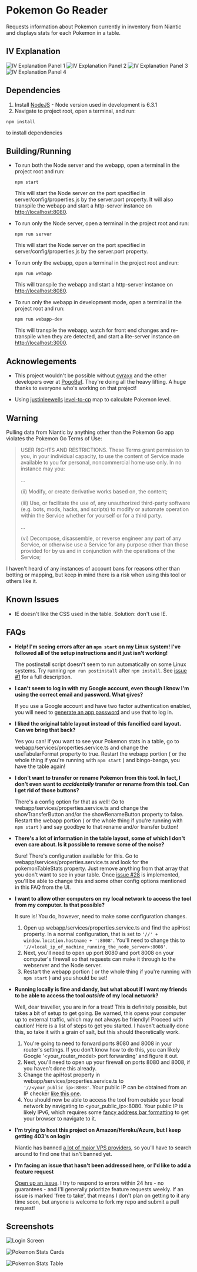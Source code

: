 Pokemon Go Reader
=================
Requests information about Pokemon currently in inventory from Niantic and displays stats for each Pokemon in a table.

IV Explanation
--------------
![IV Explanation Panel 1](http://i.imgur.com/eM1JBYM.png "IV Explanation Panel 1")
![IV Explanation Panel 2](http://i.imgur.com/K0bgtif.png "IV Explanation Panel 2")
![IV Explanation Panel 3](http://i.imgur.com/pd1hC2C.png "IV Explanation Panel 3")
![IV Explanation Panel 4](http://i.imgur.com/7Ca1qE9.png "IV Explanation Panel 4")

Dependencies
------------
1. Install [NodeJS](https://nodejs.org/) - Node version used in development is 6.3.1
2. Navigate to project root, open a terminal, and run:

  `npm install` 

  to install dependencies

   
Building/Running
----------------
* To run both the Node server and the webapp, open a terminal in the project root and run:
  
  `npm start`

  This will start the Node server on the port specified in server/config/properties.js by the server.port property. It will also transpile the webapp and start a http-server instance on [http://localhost:8080](http://localhost:8080).

* To run only the Node server, open a terminal in the project root and run:

  `npm run server`

  This will start the Node server on the port specified in server/config/properties.js by the server.port property.

* To run only the webapp, open a terminal in the project root and run: 

  `npm run webapp`

  This will transpile the webapp and start a http-server instance on [http://localhost:8080](http://localhost:8080).

* To run only the webapp in development mode, open a terminal in the project root and run:

  `npm run webapp-dev`

  This will transpile the webapp, watch for front end changes and re-transpile when they are detected, and start a lite-server instance on [http://localhost:3000](http://localhost:3000).

Acknowlegements
---------------
* This project wouldn't be possible without [cyraxx](https://github.com/cyraxx) and the other developers over at [PogoBuf](https://github.com/cyraxx/pogobuf). They're doing all the heavy lifting. A huge thanks to everyone who's working on that project!

* Using [justinleewells](https://github.com/justinleewells) [level-to-cp](https://github.com/justinleewells/pogo-optimizer/blob/master/data/game/level-to-cpm.json) map to calculate Pokemon level.

Warning
-------

Pulling data from Niantic by anything other than the Pokemon Go app violates the Pokemon Go Terms of Use:

>USER RIGHTS AND RESTRICTIONS. These Terms grant permission to you, in your individual capacity, to use the content of Service made available to you for personal, noncommercial home use only. In no instance may you:
>
> ... 
>
> (ii) Modify, or create derivative works based on, the content;
>
>(iii) Use, or facilitate the use of, any unauthorized third-party software (e.g. bots, mods, hacks, and scripts) to modify or automate operation within the Service whether for yourself or for a third party.
>
>...
>
>(vi) Decompose, disassemble, or reverse engineer any part of any Service, or otherwise use a Service for any purpose other than those provided for by us and in conjunction with the operations of the Service;

I haven't heard of any instances of account bans for reasons other than botting or mapping, but keep in mind there is a risk when using this tool or others like it. 

Known Issues 
------------
* IE doesn't like the CSS used in the table. Solution: don't use IE.

FAQs
-----
* **Help! I'm seeing errors after an `npm start` on my Linux system! I've followed all of the setup instructions and it just isn't working!**

  The postinstall script doesn't seem to run automatically on some Linux systems. Try running `npm run postinstall` after `npm install`. See [issue #1](https://github.com/Eric-Carlton/PokemonGoReader/issues/1) for a full description.

* **I can't seem to log in with my Google account, even though I know I'm using the correct email and password. What gives?**

  If you use a Google account and have two factor authentication enabled, you will need to [generate an app password](https://security.google.com/settings/security/apppasswords) and use that to log in.

* **I liked the original table layout instead of this fancified card layout. Can we bring that back?**
  
    Yes you can! If you want to see your Pokemon stats in a table, go to webapp/services/properties.service.ts and change the useTabularFormat property to true. Restart the webapp portion ( or the whole thing if you're running with `npm start` ) and bingo-bango, you have the table again! 

* **I don't want to transfer or rename Pokemon from this tool. In fact, I don't even want to *accidentally* transfer or rename from this tool. Can I get rid of those buttons?**

  There's a config option for that as well! Go to webapp/services/properties.service.ts and change the showTransferButton and/or the showRenameButton property to false. Restart the webapp portion ( or the whole thing if you're running with `npm start` ) and say goodbye to that rename and/or transfer button!

* **There's a lot of information in the table layout, some of which I don't even care about. Is it possible to remove some of the noise?**
  
  Sure! There's configuration available for this. Go to webapp/services/properties.service.ts and look for the pokemonTableStats property. Just remove anything from that array that you don't want to see in your table. Once [issue #28](https://github.com/Eric-Carlton/PokemonGoReader/issues/28) is implemented, you'll be able to change this and some other config options mentioned in this FAQ from the UI.

* **I want to allow other computers on my local network to access the tool from my computer. Is that possible?**
  
  It sure is! You do, however, need to make some configuration changes. 

  1. Open up webapp/services/properties.service.ts and find the apiHost property. In a normal configuration, that is set to `'//' + window.location.hostname + ':8008'`. You'll need to change this to `'//<local_ip_of_machine_running_the_node_server>:8008'`. 
  2. Next, you'll need to open up port 8080 and port 8008 on your computer's firewall so that requests can make it through to the webserver and the Node server. 
  3. Restart the webapp portion ( or the whole thing if you're running with `npm start` ) and you should be set!

* **Running locally is fine and dandy, but what about if I want my friends to be able to access the tool *outside* of my local network?**
  
  Well, dear traveller, you are in for a treat! This is definitely possible, but takes a bit of setup to get going. Be warned, this opens your computer up to external traffic, which may not always be friendly! Proceed with caution! Here is a list of steps to get you started. I haven't actually done this, so take it with a grain of salt, but this should theoretically work.

  1. You're going to need to forward ports 8080 and 8008 in your router's settings. If you don't know how to do this, you can likely Google '&lt;your_router_model&gt; port forwarding' and figure it out.
  2. Next, you'll need to open up your firewall on ports 8080 and 8008, if you haven't done this already. 
  3. Change the apiHost property in webapp/services/properties.service.ts to `'//<your_public_ip>:8008'`. Your public IP can be obtained from an IP checker [like this one](https://whatismyipaddress.com).
  4. You should now be able to access the tool from outside your local network by navigating to <your_public_ip>:8080. Your public IP is likely IPv6, which requires some [fancy address bar formatting](http://www.cyberciti.biz/faq/how-can-ipv6-address-used-with-webbrowser/) to get your browser to navigate to it. 

* **I'm trying to host this project on Amazon/Heroku/Azure, but I keep getting 403's on login**

  Niantic has banned [a lot of major VPS providers](https://www.reddit.com/r/pokemongodev/comments/4vhygk/_/?st=irmo101z&sh=8816b817), so you'll have to search around to find one that isn't banned yet.

* **I'm facing an issue that hasn't been addressed here, or I'd like to add a feature request**

  [Open up an issue](https://github.com/Eric-Carlton/PokemonGoReader/issues). I try to respond to errors within 24 hrs - no guarantees - and I'll generally prioritize feature requests weekly. If an issue is marked 'free to take', that means I don't plan on getting to it any time soon, but anyone is welcome to fork my repo and submit a pull request!

Screenshots
-----------
![Login Screen](http://i.imgur.com/tCTIO5a.png "Login Screen")

![Pokemon Stats Cards](http://i.imgur.com/MqTUnFt.png "Pokemon Stats Cards") 

![Pokemon Stats Table](http://i.imgur.com/NY7UQlQ.png "Pokemon Stats Table") 
